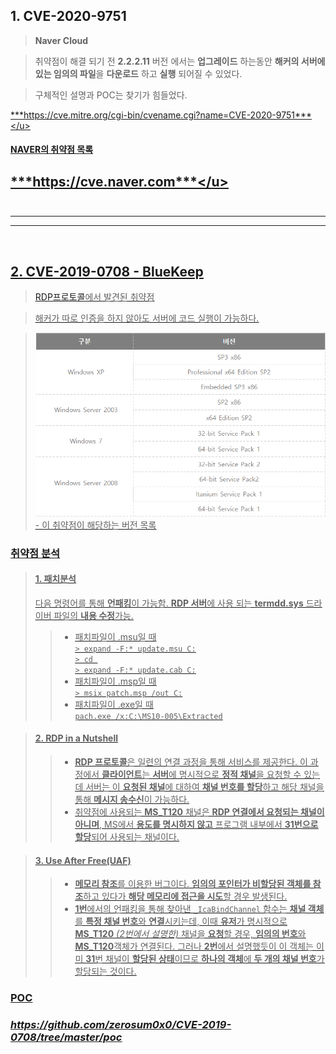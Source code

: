 

## **1. CVE-2020-9751** 
> **Naver Cloud**

> 취약점이 해결 되기 전 **2.2.2.11** 버전 에서는 **업그레이드** 하는동안 **해커의 서버에 있는 임의의 파일**을 **다운로드** 하고 **실행** 되어질 수 있었다.

> 구체적인 설명과 POC는 찾기가 힘들었다.

<u>***https://cve.mitre.org/cgi-bin/cvename.cgi?name=CVE-2020-9751***</u>

#### **NAVER의 취약점 목록**
<u>***https://cve.naver.com***</u>
<br/><br/>
---
***
---
<br/>

## **2. CVE-2019-0708** - BlueKeep
>[RDP프로토콜](https://m.blog.naver.com/yoodh0713/221567375594)에서 발견된 취약점

>해커가 따로 인증을 하지 않아도 서버에 코드 실행이 가능하다.

>![vue](./image/a1.png) <br/>- 이 취약점이 해당하는 버전 목록

### **취약점 분석**
> #### **1. 패치분석**<br/>
> 다음 명령어를 통해 **언패킹**이 가능함.  **RDP 서버**에 사용 되는 **termdd.sys** 드라이버 파일의 **내용 수정**가능. <br/> 
>> - 패치파일이 .msu일 때<br/>
 ```> expand -F:* update.msu C:``` <br> ```> cd ```<br/>``` > expand -F:* update.cab C: ```
 >> - 패치파일이 .msp일 때
 <br/>```> msix patch.msp /out C:```
 >> - 패치파일이 .exe일 때<br/>```pach.exe /x:C:\MS10-005\Extracted``` 

> #### **2. RDP in a Nutshell**<br/>
>> - **RDP 프로토콜**은 일련의 연결 과정을 통해 서비스를 제공한다. 이 과정에서 **클라이언트**는 **서버**에 명시적으로 **정적 채널**을 요청할 수 있는데 서버는 이 **요청된 채널**에 대하여 **채널 번호를 할당**하고 해당 채널을 통해 **메시지 송수신**이 가능하다.
>> - 취약점에 사용되는 **MS_T120** 채널은 **RDP 연결에서 요청되는 채널이 아니며**, MS에서 **용도를 명시하지 않고** 프로그램 내부에서 **31번으로 할당**되어 사용되는 채널이다.

> #### **3. Use After Free(UAF)**<br/> 
>> - **메모리 참조**를 이용한 버그이다. **임의의 포인터가 비할당된 객체를 참조**하고 있다가 **해당 메모리에 접근을 시도**할 경우 발생된다.
>> - **1번**에서의 언패킹을 통해 찾아낸 `_IcaBindChannel` 함수는 **채널 객체**를 **특정 채널 번호**와 **연결**시키는데, 이때 **유저**가 명시적으로 **MS_T120** *(2번에서 설명한)* 채널을 **요청**할 경우, **임의의 번호**와 **MS_T120**객체가 연결된다. 그러나 **2번**에서 설명했듯이 이 객체는 이미 **31**번 채널이 **할당된 상태**이므로 **하나의 객체**에 **두 개의 채널 번호**가 할당되는 것이다.

### **POC**
### ***https://github.com/zerosum0x0/CVE-2019-0708/tree/master/poc***





